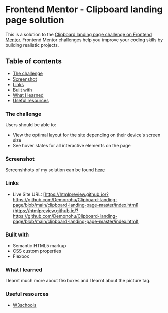 # Frontend Mentor - Clipboard landing page solution

This is a solution to the [Clipboard landing page challenge on Frontend Mentor](https://www.frontendmentor.io/challenges/clipboard-landing-page-5cc9bccd6c4c91111378ecb9). Frontend Mentor challenges help you improve your coding skills by building realistic projects. 

## Table of contents

  - [The challenge](#the-challenge)
  - [Screenshot](#screenshot)
  - [Links](#links)
  - [Built with](#built-with)
  - [What I learned](#what-i-learned)
  - [Useful resources](#useful-resources)

### The challenge

Users should be able to:

- View the optimal layout for the site depending on their device's screen size
- See hover states for all interactive elements on the page

### Screenshot

Screenshhots of my solution can be found [here](./Screenshots/)


### Links

- Live Site URL: [https://htmlpreview.github.io/?https://github.com/Demonohu/Clipboard-landing-page/blob/main/clipboard-landing-page-master/index.html](https://htmlpreview.github.io/?https://github.com/Demonohu/Clipboard-landing-page/blob/main/clipboard-landing-page-master/index.html)


### Built with

- Semantic HTML5 markup
- CSS custom properties
- Flexbox

### What I learned

I learnt much more about flexboxes and I learnt about the picture tag.


### Useful resources

- [W3schools](https://www.w3schools.com) 


